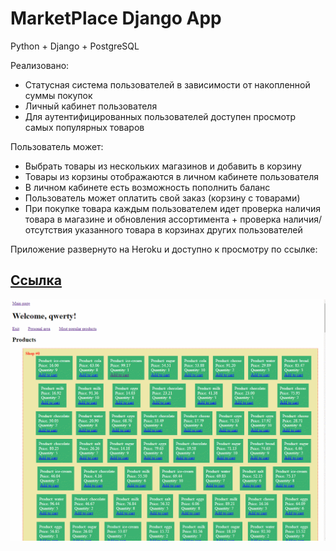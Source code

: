 # MarketPlace Django App

Python + Django + PostgreSQL

Реализовано:
* Статусная система пользователей в зависимости от накопленной суммы покупок
* Личный кабинет пользователя
* Для аутентифицированных пользователей доступен просмотр самых популярных товаров

Пользователь может:

* Выбрать товары из нескольких магазинов и добавить в корзину
* Товары из корзины отображаются в личном кабинете пользователя
* В личном кабинете есть возможность пополнить баланс
* Пользователь может оплатить свой заказ (корзину с товарами)
* При покупке товара каждым пользователем идет проверка наличия товара в магазине и обновления ассортимента + проверка наличия/отсутствия указанного товара в корзинах других пользователей


Приложение развернуто на Heroku и доступно к просмотру по ссылке:

## [Ссылка](https://django-marketplace.herokuapp.com/)

![django_marketplace](gif/django_marketplace.gif)
